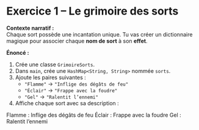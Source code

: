 # Exercice 1 – Le grimoire des sorts

**Contexte narratif :**  
Chaque sort possède une incantation unique. Tu vas créer un dictionnaire magique pour associer chaque **nom de sort** à son **effet**.

**Énoncé :**  
1. Crée une classe `GrimoireSorts`.  
2. Dans `main`, crée une `HashMap<String, String>` nommée `sorts`.  
3. Ajoute les paires suivantes :
   - `"Flamme"` → `"Inflige des dégâts de feu"`  
   - `"Éclair"` → `"Frappe avec la foudre"`  
   - `"Gel"` → `"Ralentit l’ennemi"`  
4. Affiche chaque sort avec sa description :

Flamme : Inflige des dégâts de feu
Éclair : Frappe avec la foudre
Gel : Ralentit l’ennemi
